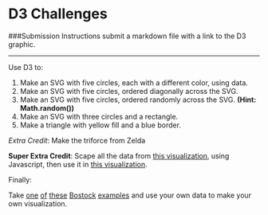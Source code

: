# D3 Challenges

###Submission Instructions
submit a markdown file with a link to the D3 graphic.

---
Use D3 to:

1. Make an SVG with five circles, each with a different color, using data.
2. Make an SVG with five circles, ordered diagonally across the SVG.
3. Make an SVG with five circles, ordered randomly across the SVG. **(Hint: Math.random())**
4. Make an SVG with three circles and a rectangle.
5. Make a triangle with yellow fill and a blue border.

*Extra Credit*:
Make the triforce from Zelda

**Super Extra Credit**:
Scape all the data from [this visualization](http://bl.ocks.org/mbostock/raw/3887118/), using Javascript, then use it in [this visualization](http://bl.ocks.org/mbostock/3244058).

Finally:

Take [one](http://bl.ocks.org/mbostock/3887118) [of](http://bl.ocks.org/mbostock/3884955) [these](http://bl.ocks.org/mbostock/3885304) [Bostock](http://bl.ocks.org/mbostock/9490313) [examples](http://bl.ocks.org/mbostock/3883245) and use your own data to make your own visualization.
